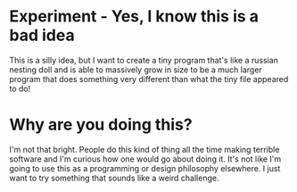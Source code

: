 # Experiment - Yes, I know this is a bad idea

This is a silly idea, but I want to create a tiny program that's like a russian
nesting doll and is able to massively grow in size to be a much larger program
that does something very different than what the tiny file appeared to do! 


# Why are you doing this? 

I'm not that bright. People do this kind of thing all the time making terrible
software and I'm curious how one would go about doing it. It's not like I'm 
going to use this as a programming or design philosophy elsewhere. I just want
to try something that sounds like a weird challenge. 
